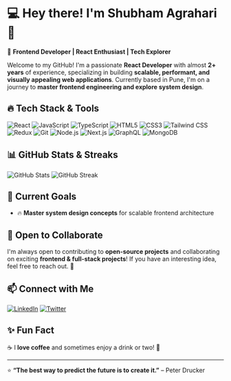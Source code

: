 # 💻 Hey there! I'm Shubham Agrahari 👋

🚀 **Frontend Developer | React Enthusiast | Tech Explorer**

Welcome to my GitHub! I'm a passionate **React Developer** with almost **2+ years** of experience, specializing in building **scalable, performant, and visually appealing web applications**. Currently based in Pune, I'm on a journey to **master frontend engineering and explore system design**. 

## 🔥 Tech Stack & Tools

![React](https://img.shields.io/badge/React-20232A?style=for-the-badge&logo=react&logoColor=61DAFB)
![JavaScript](https://img.shields.io/badge/JavaScript-F7DF1E?style=for-the-badge&logo=javascript&logoColor=black)
![TypeScript](https://img.shields.io/badge/TypeScript-007ACC?style=for-the-badge&logo=typescript&logoColor=white)
![HTML5](https://img.shields.io/badge/HTML5-E34F26?style=for-the-badge&logo=html5&logoColor=white)
![CSS3](https://img.shields.io/badge/CSS3-1572B6?style=for-the-badge&logo=css3&logoColor=white)
![Tailwind CSS](https://img.shields.io/badge/Tailwind_CSS-38B2AC?style=for-the-badge&logo=tailwind-css&logoColor=white)
![Redux](https://img.shields.io/badge/Redux-764ABC?style=for-the-badge&logo=redux&logoColor=white)
![Git](https://img.shields.io/badge/Git-F05032?style=for-the-badge&logo=git&logoColor=white)
![Node.js](https://img.shields.io/badge/Node.js-43853D?style=for-the-badge&logo=node.js&logoColor=white)
![Next.js](https://img.shields.io/badge/Next.js-000000?style=for-the-badge&logo=next.js&logoColor=white)
![GraphQL](https://img.shields.io/badge/GraphQL-E10098?style=for-the-badge&logo=graphql&logoColor=white)
![MongoDB](https://img.shields.io/badge/MongoDB-47A248?style=for-the-badge&logo=mongodb&logoColor=white)

## 📊 GitHub Stats & Streaks

![GitHub Stats](https://github-readme-stats.vercel.app/api?username=shubham12346&show_icons=true&theme=dark)
![GitHub Streak](https://streak-stats.demolab.com/?user=shubham12346&theme=dark)

## 🚀 Current Goals
- 🔥 **Master system design concepts** for scalable frontend architecture

## 🤝 Open to Collaborate
I'm always open to contributing to **open-source projects** and collaborating on exciting **frontend & full-stack projects**! If you have an interesting idea, feel free to reach out. 🚀

## 📫 Connect with Me
[![LinkedIn](https://img.shields.io/badge/LinkedIn-0077B5?style=for-the-badge&logo=linkedin&logoColor=white)](https://www.linkedin.com/in/shubham-agrahari-9672b91a6/)
[![Twitter](https://img.shields.io/badge/Twitter-1DA1F2?style=for-the-badge&logo=twitter&logoColor=white)](https://x.com/shubhamAgr_hari?t=_I1k5wIr0iPyxbICta649g&s=09)

## ✨ Fun Fact
☕ I **love coffee** and sometimes enjoy a drink or two! 🍻

---
⭐ **“The best way to predict the future is to create it.”** – Peter Drucker


